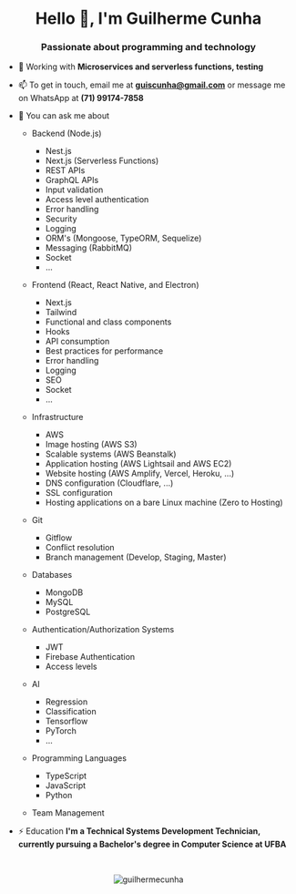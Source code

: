 <h1 align="center">Hello 👋, I'm Guilherme Cunha</h1>
<h3 align="center">Passionate about programming and technology</h3>

- 🌱 Working with **Microservices and serverless functions, testing**
<!-- 
- 👨‍💻 Check out some of my projects at [https://github.com/GuilhermeCunha?tab=repositories](https://github.com/GuilhermeCunha?tab=repositories)
-->
- 📫 To get in touch, email me at **guiscunha@gmail.com** or message me on WhatsApp at **(71) 99174-7858**
- 💬 You can ask me about
    
    - Backend (Node.js)
        - Nest.js
        - Next.js (Serverless Functions)
        - REST APIs
        - GraphQL APIs
        - Input validation
        - Access level authentication
        - Error handling
        - Security
        - Logging
        - ORM's (Mongoose, TypeORM, Sequelize)
        - Messaging (RabbitMQ)
        - Socket
        - ...
    
    - Frontend (React, React Native, and Electron)
        - Next.js
        - Tailwind
        - Functional and class components
        - Hooks
        - API consumption
        - Best practices for performance
        - Error handling
        - Logging
        - SEO
        - Socket
        - ...
    
    - Infrastructure
        - AWS
        - Image hosting (AWS S3)
        - Scalable systems (AWS Beanstalk)
        - Application hosting (AWS Lightsail and AWS EC2)
        - Website hosting (AWS Amplify, Vercel, Heroku, ...)
        - DNS configuration (Cloudflare, ...)
        - SSL configuration
        - Hosting applications on a bare Linux machine (Zero to Hosting)
    
    - Git
        - Gitflow
        - Conflict resolution
        - Branch management (Develop, Staging, Master)
    
    - Databases
        - MongoDB
        - MySQL
        - PostgreSQL
    
    - Authentication/Authorization Systems
        - JWT
        - Firebase Authentication
        - Access levels
    
    - AI
        - Regression
        - Classification
        - Tensorflow
        - PyTorch
        - ...
    
    - Programming Languages
        - TypeScript
        - JavaScript
        - Python
    
    - Team Management
        
- ⚡ Education **I'm a Technical Systems Development Technician, currently pursuing a Bachelor's degree in Computer Science at UFBA**

<p>&nbsp;</p>
<p align="center">
    <img align="center" src="https://github-readme-stats.vercel.app/api?username=guilhermecunha&show_icons=true" alt="guilhermecunha"/>
</p>
